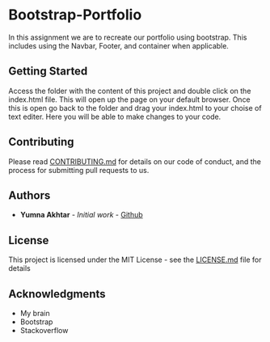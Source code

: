 # Bootstrap-Portfolio

In this assignment we are to recreate our portfolio using bootstrap. This includes using the Navbar, Footer, and container when applicable.

## Getting Started

Access the folder with the content of this project and double click on the index.html file. This will open up the page on your default browser. Once this is open go back to the folder and drag your index.html to your choise of text editer. Here you will be able to make changes to your code.


## Contributing

Please read [CONTRIBUTING.md](https://gist.github.com/PurpleBooth/b24679402957c63ec426) for details on our code of conduct, and the process for submitting pull requests to us.


## Authors

* **Yumna Akhtar** - *Initial work* - [Github](https://github.com/yumnakhtar)

## License

This project is licensed under the MIT License - see the [LICENSE.md](LICENSE.md) file for details

## Acknowledgments

* My brain 
* Bootstrap
* Stackoverflow





